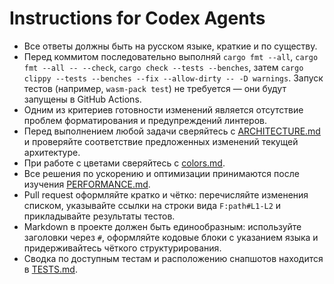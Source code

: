 # Instructions for Codex Agents

- Все ответы должны быть на русском языке, краткие и по существу.
- Перед коммитом последовательно выполняй `cargo fmt --all`, `cargo fmt --all -- --check`, `cargo check --tests --benches`, затем `cargo clippy --tests --benches --fix --allow-dirty -- -D warnings`. Запуск тестов (например, `wasm-pack test`) не требуется — они будут запущены в GitHub Actions.
- Одним из критериев готовности изменений является отсутствие проблем форматирования и предупреждений линтеров.
- Перед выполнением любой задачи сверяйтесь с [ARCHITECTURE.md](ARCHITECTURE.md) и
  проверяйте соответствие предложенных изменений текущей архитектуре.
- При работе с цветами сверяйтесь с [colors.md](colors.md).
- Все решения по ускорению и оптимизации принимаются после изучения
  [PERFORMANCE.md](PERFORMANCE.md).
- Pull request оформляйте кратко и чётко: перечисляйте изменения списком,
  указывайте ссылки на строки вида `F:path#L1-L2` и прикладывайте результаты
  тестов.
- Markdown в проекте должен быть единообразным: используйте заголовки через `#`,
  оформляйте кодовые блоки с указанием языка и придерживайтесь чёткого
  структурирования.
- Сводка по доступным тестам и расположению снапшотов находится в [TESTS.md](TESTS.md).
